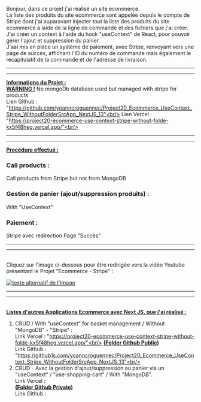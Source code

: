Bonjour, dans ce projet j'ai réalisé un site ecommerce.<br/>
La liste des produits du site ecommerce sont appelée depuis le compte de Stripe dont j'ai auparavant injecter tout la liste des produits du site ecommerce à laide de la ligne de commande et des fichiers que j'ai créer.<br/>
J'ai créer un context à l'aide du hook "useContext" de React, pour pouvoir gérer l'ajout et suppression du panier.<br/>
J'aai mis en place un système de paiement, avec Stripe, renvoyant vers une page de succès, affichant l'ID du numéro de commande mais également le récapitulatif de la commande et de l'adresse de livraison.<br/>

***
***

<b><u>Informations du Projet :</u></b><br/>
<b><u>WARNING !</u></b> No mongoDb database used but managed with stripe for products<br/>
Lien Github : "https://github.com/yoanncroguennec/Project20_Ecommerce_UseContext_Stripe_WithoutFolderSrcApp_NextJS_13"<br/>
Lien Vercel : "https://project20-ecommerce-use-context-stripe-without-folde-kx5f48heg.vercel.app/"<br/>

***
***

<b><u>Procédure effectué :</u></b><br/>
### Call products :<br/>
Call products from Stripe but not from MongoDB<br/>
### Gestion de panier (ajout/suppression produits) :<br/>
With "UseContext"<br/>
### Paiement :<br/>
Stripe avec redirection Page "Succès"<br/>


***
***
<br />
Cliquez sur l'image ci-dessous pour être redirigée vers la vidéo Youtube présentant le Projet "Ecommerce - Stripe" :

[![texte alternatif de l'image](https://res.cloudinary.com/dky2vpnyr/image/upload/v1687814132/Github/Project20_Ecommerce_UseContext_Stripe_WithoutFolderSrcApp_NextJS_13_xq5w9r.png)](https://www.youtube.com/watch?v=Ty-UreoQn8k "Youtube : Présetation projet Ecommerce Next JS 13 - Stripe
")

***
***
<br/>
<b><u>Listes d'autres Applications Ecommerce avec Next JS, que j'ai réalisé :</u></b><br/>

1. CRUD / With "useContext" for basket management / Without "MongoDB" - "Stripe" :<br/>
   Link Vercel : "https://project20-ecommerce-use-context-stripe-without-folde-kx5f48heg.vercel.app/"<br/>
   <b><u>(Folder Github Public)</u></b><br/>
   Link Github : "https://github1s.com/yoanncroguennec/Project20_Ecommerce_UseContext_Stripe_WithoutFolderSrcApp_NextJS_13"<br/>
   <br/>
2. CRUD - Avec la gestion d'ajout/suppression au panier via un "useContext" / "use-shopping-cart" / With "MongoDB".<br/>
   Link Vercel : <br/>
   <b><u>(Folder Github Private)</u></b><br/>
   Link Github : <br/>
